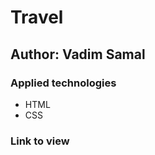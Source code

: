 # Travel
## Author: Vadim Samal
### Applied technologies
- HTML
- CSS
### Link to view
[Odigo]: https://casder-succ.github.io/travel/
